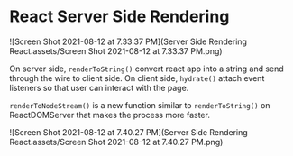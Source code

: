 # React Server Side Rendering

![Screen Shot 2021-08-12 at 7.33.37 PM](Server Side Rendering React.assets/Screen Shot 2021-08-12 at 7.33.37 PM.png)

On server side, `renderToString()` convert react app into a string and send through the wire to client side. On client side, `hydrate()` attach event listeners so that user can interact with the page.

`renderToNodeStream()` is a new function similar to `renderToString()` on ReactDOMServer that makes the process more faster.

![Screen Shot 2021-08-12 at 7.40.27 PM](Server Side Rendering React.assets/Screen Shot 2021-08-12 at 7.40.27 PM.png)